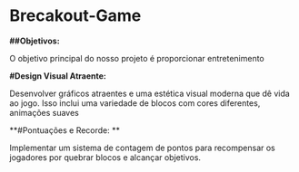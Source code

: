 # Brecakout-Game
**##Objetivos:**

O objetivo principal do nosso projeto é proporcionar entretenimento


**#Design Visual Atraente:**


Desenvolver gráficos atraentes e uma estética visual moderna que dê vida ao jogo. Isso inclui uma variedade de blocos com cores diferentes, animações suaves 


**#Pontuações e Recorde: **


Implementar um sistema de contagem de pontos para recompensar os jogadores por quebrar blocos e alcançar objetivos.
 
